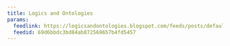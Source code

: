 ```yaml
---
title: Logics and Ontologies
params:
  feedlink: https://logicsandontologies.blogspot.com/feeds/posts/default
  feedid: 69d6bbdc3bd84ab872569657b4fd5457
---
```

